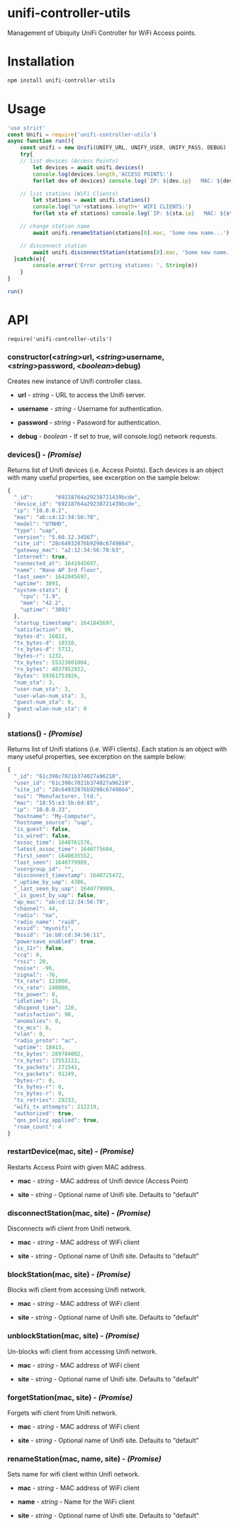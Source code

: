 # unifi-controller-utils
Management of Ubiquity UniFi Controller for WiFi Access points.

# Installation
```javascript
npm install unifi-controller-utils
```

# Usage
```javascript
'use strict'
const Unifi = require('unifi-controller-utils')
async function run(){
	const unifi = new Unifi(UNIFY_URL, UNIFY_USER, UNIFY_PASS, DEBUG)
	try{
    // list devices (Access Points)
		let devices = await unifi.devices()
		console.log(devices.length,'ACCESS POINTS:')
		for(let dev of devices) console.log(`IP: ${dev.ip}   MAC: ${dev.mac}   NAME: ${dev.name}`)

    // list stations (WiFi Clients)
		let stations = await unifi.stations()
		console.log('\n'+stations.length+' WIFI CLIENTS:')
		for(let sta of stations) console.log(`IP: ${sta.ip}   MAC: ${sta.mac}   USER ID: ${sta.user_id}   NAME: ${sta.name}`)

    // change station name
		await unifi.renameStation(stations[0].mac, 'Some new name...')

    // disconnect station
		await unifi.disconnectStation(stations[0].mac, 'Some new name...')
  }catch(e){
		console.error('Error getting stations: ', String(e))
	}
}

run()
```

# API
`require('unifi-controller-utils')`

### **constructor**(<_string_>url, <_string_>username, <_string_>password, <_boolean_>debug)

Creates new instance of Unifi controller class.

  * **url** - _string_ - URL to access the Unifi server.

  * **username** - _string_ - Username for authentication.

  * **password** - _string_ - Password for authentication.

  * **debug** - _boolean_ - If set to true, will console.log() network requests.

### **devices**() - _(Promise)_

Returns list of Unifi devices (i.e. Access Points). Each devices is an object with many useful properties,
see excerption on the sample below:

```javascript
{
  "_id":       "69218764a29238721439bcde",
  "device_id": "69218764a29238721439bcde",
  "ip": "10.0.0.2",
  "mac": "ab:cd:12:34:56:78",
  "model": "U7NHD",
  "type": "uap",
  "version": "5.60.12.34567",
  "site_id": "28c64932876b9298c6749864",
  "gateway_mac": "a2:12:34:56:78:b3",
  "internet": true,
  "connected_at": 1641945697,
  "name": "Nano AP 3rd floor",
  "last_seen": 1642045697,
  "uptime": 3891,
  "system-stats": {
    "cpu": "1.9",
    "mem": "42.2",
    "uptime": "3891"
  },
  "startup_timestamp": 1641845697,
  "satisfaction": 99,
  "bytes-d": 16022,
  "tx_bytes-d": 10310,
  "rx_bytes-d": 5712,
  "bytes-r": 1232,
  "tx_bytes": 55323801004,
  "rx_bytes": 4037952922,
  "bytes": 59361753926,
  "num_sta": 3,
  "user-num_sta": 3,
  "user-wlan-num_sta": 3,
  "guest-num_sta": 0,
  "guest-wlan-num_sta": 0
}
```

### **stations**() - _(Promise)_

Returns list of Unifi stations (i.e. WiFi clients). Each station is an object with many useful properties,
see excerption on the sample below:

```javascript
{
  "_id": "61c398c7021b374027a96210",
  "user_id": "61c398c7021b374027a96210",
  "site_id": "28c64932876b9298c6749864",
  "oui": "Manufacturer, ltd.",
  "mac": "18:55:e3:5b:6d:85",
  "ip": "10.0.0.33",
  "hostname": "My-Computer",
  "hostname_source": "uap",
  "is_guest": false,
  "is_wired": false,
  "assoc_time": 1640761576,
  "latest_assoc_time": 1640775604,
  "first_seen": 1640635552,
  "last_seen": 1640779989,
  "usergroup_id": "",
  "disconnect_timestamp": 1640725472,
  "_uptime_by_uap": 4386,
  "_last_seen_by_uap": 1640779989,
  "_is_guest_by_uap": false,
  "ap_mac": "ab:cd:12:34:56:78",
  "channel": 44,
  "radio": "na",
  "radio_name": "rai0",
  "essid": "myunifi",
  "bssid": "1e:b0:cd:34:56:11",
  "powersave_enabled": true,
  "is_11r": false,
  "ccq": 0,
  "rssi": 20,
  "noise": -96,
  "signal": -76,
  "tx_rate": 121000,
  "rx_rate": 240000,
  "tx_power": 0,
  "idletime": 15,
  "dhcpend_time": 120,
  "satisfaction": 98,
  "anomalies": 0,
  "tx_mcs": 6,
  "vlan": 0,
  "radio_proto": "ac",
  "uptime": 18413,
  "tx_bytes": 289784002,
  "rx_bytes": 17553222,
  "tx_packets": 271541,
  "rx_packets": 91249,
  "bytes-r": 0,
  "tx_bytes-r": 0,
  "rx_bytes-r": 0,
  "tx_retries": 29233,
  "wifi_tx_attempts": 212219,
  "authorized": true,
  "qos_policy_applied": true,
  "roam_count": 4
}
```

### **restartDevice**(mac, site) - _(Promise)_

Restarts Access Point with given MAC address.

  * **mac** - _string_ - MAC address of Unifi device (Access Point)

  * **site** - _string_ - Optional name of Unifi site. Defaults to "default"

### **disconnectStation**(mac, site) - _(Promise)_

Disconnects wifi client from Unifi network.

  * **mac** - _string_ - MAC address of WiFi client

  * **site** - _string_ - Optional name of Unifi site. Defaults to "default"

### **blockStation**(mac, site) - _(Promise)_

Blocks wifi client from accessing Unifi network.

  * **mac** - _string_ - MAC address of WiFi client

  * **site** - _string_ - Optional name of Unifi site. Defaults to "default"

### **unblockStation**(mac, site) - _(Promise)_

Un-blocks wifi client from accessing Unifi network.

  * **mac** - _string_ - MAC address of WiFi client

  * **site** - _string_ - Optional name of Unifi site. Defaults to "default"

### **forgetStation**(mac, site) - _(Promise)_

Forgets wifi client from Unifi network.

  * **mac** - _string_ - MAC address of WiFi client

  * **site** - _string_ - Optional name of Unifi site. Defaults to "default"

### **renameStation**(mac, name, site) - _(Promise)_

Sets name for wifi client within Unifi network.

  * **mac** - _string_ - MAC address of WiFi client

  * **name** - _string_ - Name for the WiFi client

  * **site** - _string_ - Optional name of Unifi site. Defaults to "default"

